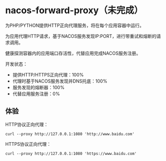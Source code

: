 # nacos-forward-proxy（未完成）

为PHP/PYTHON提供HTTP正向代理服务，将在每个应用容器中运行。

为应用代理HTTP请求，基于NACOS服务发现IP:PORT，进行带重试和熔断的请求调用。

健康探测容器内的应用端口存活性，代替应用完成NACOS服务注册。

开发状态：

* 提供HTTP/HTTPS正向代理：100%
* 代理时基于NACOS服务发现并DNS托底：100%
* 服务发现的熔断器：100%
* 代替应用服务注册：0%

## 体验

HTTP协议正向代理：

```
curl --proxy http://127.0.0.1:1080 'http://www.baidu.com' 
```

HTTPS协议正向代理：

```
curl --proxy http://127.0.0.1:1080 'https://www.baidu.com' 
```